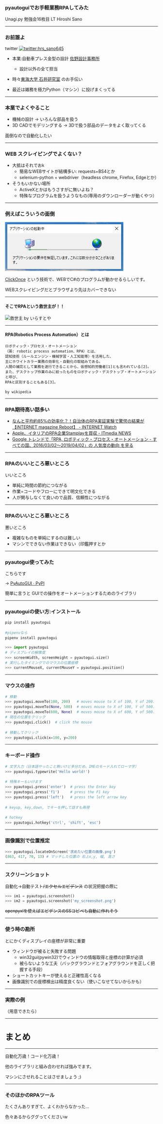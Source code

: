 ### pyautoguiでお手軽業務RPAしてみた

Unagi.py 勉強会16枚目 LT
Hiroshi Sano

---

### お前誰よ

twitter
[![twitter:hrs_sano645](https://pbs.twimg.com/profile_images/1186772886/hrs_sano_200x200.png)](https://twitter.com/hrs_sano645)

- 本業:自動車プレス金型の設計 [佐野設計事務所](https://sano-design.info)
	- 設計以外の全て担当
- 時々[東海大学 石井研究室](https://ishiilab.net) のお手伝い

- 最近は雑務を極力Python（マシン）に投げまくってる

---

### 本業でよくやること

- 機械の設計 -> いろんな部品を扱う
- 3D CADでモデリングする -> 3Dで扱う部品のデータをよく取ってくる

面倒なので自動化したい

---

### WEB スクレイピングでよくない？

- 大抵はそれでおk
    - 簡易なWEBサイトが結構多い: requests+BS4とか
    - selenium-python + webdriver（headless chrome, Firefox, Edgeとか）
- そうもいかない場所
    - ActiveXとかはもうさすがに無いよね？
    - 特殊なプログラムを扱うようなもの(専用のダウンローダーが動くやつ）

---

### 例えばこういうの面倒

![clickonce](assets/img/clickonce.png)

[ClickOnce](https://ja.wikipedia.org/wiki/ClickOnce) という技術で、WEBでC#のプログラムが動かせるらしいです。

WEBスクレイピングだとブラウザより先はカバーできない

---

#### そこでRPAという救世主が！！

![救世主 by いらすとや](https://3.bp.blogspot.com/-AqxFLFqfBBc/XAY53gAwSKI/AAAAAAABQfs/3NHgSP5h4bImIvMO15rqeVWFLCGhfJ61gCLcBGAs/s800/god_bible_kyuuseisyu.png)

---

#### RPA(Robotics Process Automation）とは

```
ロボティック・プロセス・オートメーション
（英: robotic process automation、RPA）とは、
認知技術（ルールエンジン・機械学習・人工知能等）を活用した、
主にホワイトカラー業務の効率化・自動化の取組みである。
人間の補完として業務を遂行できることから、仮想知的労働者[1]とも言われている[2]。
また、デスクトップ作業のみに絞ったものをロボティック・デスクトップ・オートメーションと呼び、
RPAと区別することもある[3]。

by wikipedia
```

---

### RPA期待高い話多い

- [なんと平均約85%の効率化？！自治体のRPA実証実験で驚愕の結果が【iNTERNET magazine Reboot】 - INTERNET Watch](https://internet.watch.impress.co.jp/docs/imreboot/news/1177196.html)
- [ Apple、イタリアのRPA企業Stamplayを買収 - ITmedia NEWS](https://www.itmedia.co.jp/news/articles/1903/22/news075.html)
- [Google トレンドで「RPA, ロボティック・プロセス・オートメーション - すべての国、2016/03/02～2019/04/02」の 人気度の動向 を見る](https://trends.google.co.jp/trends/explore/TIMESERIES/1554183000?hl=ja&tz=-540&date=2016-03-02+2019-04-02&q=RPA,%2Fg%2F11c3p_5fs0&sni=3)

---

### RPAのいいところ悪いところ

いいところ

- 単純に時間の節約につながる
- 作業=コードやフローにできて明文化できる
- 人が関与しなくて良いので品質、信頼性につながる

---

### RPAのいいところ悪いところ

悪いところ

- 複雑なものを単純にするのは難しい
- マシンでできない作業はできない（印鑑押すとか

---

### pyautogui使ってみた

こちらです

-> [PyAutoGUI · PyPI](https://pypi.org/project/PyAutoGUI/)

簡単に言うと GUIでの操作をオートメーションするためのライブラリ

---

### pyautoguiの使い方:インストール

```bash
pip install pyautogui

#pipenvなら
pipenv install pyautogui
```

```python
>>> import pyautogui
# ディスプレイの解像度
>>> screenWidth, screenHeight = pyautogui.size()
# 実行したタイミングでのマウスの位置座標
>>> currentMouseX, currentMouseY = pyautogui.position()
```

---

### マウスの操作

```python
# 移動
>>> pyautogui.moveTo(100, 200)   # moves mouse to X of 100, Y of 200.
>>> pyautogui.moveTo(None, 500)  # moves mouse to X of 100, Y of 500.
>>> pyautogui.moveTo(600, None)  # moves mouse to X of 600, Y of 500.
# 現在の位置をクリック
>>> pyautogui.click()  # click the mouse

# 移動してクリック
>>> pyautogui.click(x=100, y=200)
```

---

### キーボード操作

```python
# 文字入力（日本語やったこと無いけど多分だめ。IMEのモード入れてローマ字）
>>> pyautogui.typewrite('Hello world!')

# 特殊キーもいけます
>>> pyautogui.press('enter')  # press the Enter key
>>> pyautogui.press('f1')     # press the F1 key
>>> pyautogui.press('left')   # press the left arrow key

# keyup, key,down, でキーを押して話すも再現

# hotkey
>>> pyautogui.hotkey('ctrl', 'shift', 'esc')
```

---

### 画像識別で位置推定

```python
>>> pyautogui.locateOnScreen('求めたい位置の画像.png')
(863, 417, 70, 13) # マッチした位置の 右上x,y, 幅, 高さ

```

---

### スクリーンショット

自動化→自動テスト~~/エクセルエビデンス~~ の状況把握の際に

```python
>>> im1 = pyautogui.screenshot()
>>> im2 = pyautogui.screenshot('my_screenshot.png')
```

~~openpyxlを使えばエビデンスのSSコピペも自動に作れそう~~

---

### 使う時の勘所

とにかくディスプレイの座標が非常に重要

- ウィンドウが被ると失敗する問題
    - win32gui(pywin32)でウィンドウの情報取得と座標の計算が必須
    - 被らないような工夫（バックグラウンドとフォアグラウンドを正しく把握する手段）
- ショートカットキーが使えると正確性高くなる
- 画像識別での座標検出は精度良くない（使いこなせてないからかも）

---

### 実際の例

（用意できたら）

---

# まとめ

---

自動化万歳！コード化万歳！

他のライブラリと組み合わせれば強みでます。

マシンにさせれることはさせましょう ;)

---

### そのほかのRPAツール

たくさんありすぎて、よくわからなかった...

色々あるからググってくださいw
